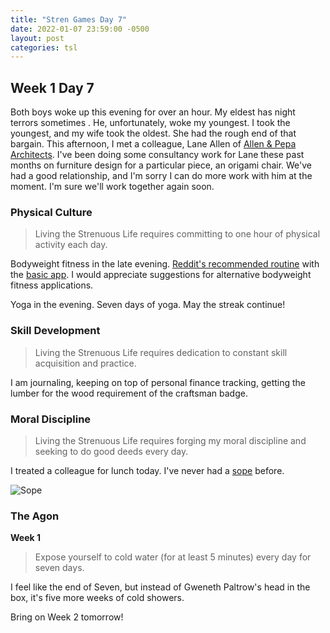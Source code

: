 ```yaml
---
title: "Stren Games Day 7"
date: 2022-01-07 23:59:00 -0500
layout: post
categories: tsl
---
```


## Week 1 Day 7

Both boys woke up this evening for over an hour. My eldest has night terrors sometimes  . He, unfortunately, woke my youngest. I took the youngest, and my wife took the oldest. She had the rough end of that bargain. This afternoon, I met a colleague, Lane Allen of [Allen & Pepa Architects](https://www.allenpepa.com/). I've been doing some consultancy work for Lane these past months on furniture design for a particular piece, an origami chair. We've had a good relationship, and I'm sorry I can do more work with him at the moment. I'm sure we'll work together again soon.

### Physical Culture
> Living the Strenuous Life requires committing to one hour of physical activity each day.

Bodyweight fitness in the late evening. [Reddit's recommended routine](https://www.reddit.com/r/bodyweightfitness/wiki/kb/recommended_routine/) with the [basic app](https://play.google.com/store/apps/details?id=com.bodyweight.fitness.free). I would appreciate suggestions for alternative bodyweight fitness applications.

Yoga in the evening. Seven days of yoga. May the streak continue!

### Skill Development
> Living the Strenuous Life requires dedication to constant skill acquisition and practice.

I am journaling, keeping on top of personal finance tracking, getting the lumber for the wood requirement of the craftsman badge.

### Moral Discipline
> Living the Strenuous Life requires forging my moral discipline and seeking to do good deeds every day.

I treated a colleague for lunch today. I've never had a [sope](https://en.wikipedia.org/wiki/Sope_(food)) before.

![Sope](https://www.mylatinatable.com/wp-content/uploads/2018/10/sopes-2.jpg)

### The Agon
**Week 1**
> Expose yourself to cold water (for at least 5 minutes) every day for seven days.

I feel like the end of Seven, but instead of Gweneth Paltrow's head in the box, it's five more weeks of cold showers.

Bring on Week 2 tomorrow!
